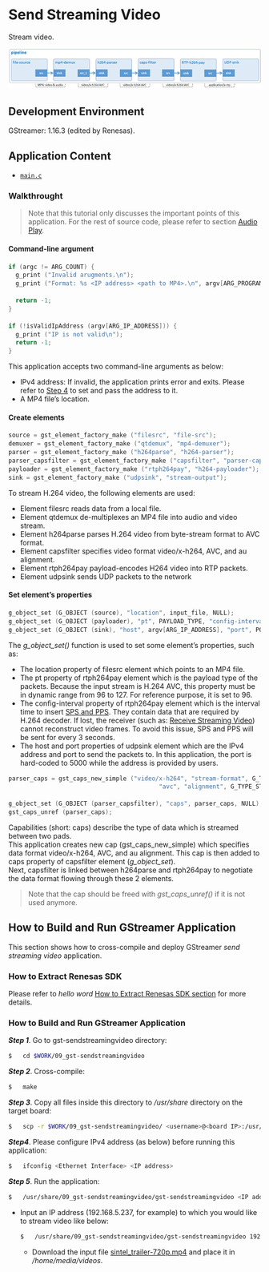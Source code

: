 # Send Streaming Video

Stream video.

![Figure send streaming video pipeline](figure.png)

## Development Environment

GStreamer: 1.16.3 (edited by Renesas).

## Application Content

+ [`main.c`](main.c)

### Walkthrought
>Note that this tutorial only discusses the important points of this application. For the rest of source code, please refer to section [Audio Play](/01_gst-audioplay/README.md).
#### Command-line argument
```c
if (argc != ARG_COUNT) {
  g_print ("Invalid arugments.\n");
  g_print ("Format: %s <IP address> <path to MP4>.\n", argv[ARG_PROGRAM_NAME]);

  return -1;
}

if (!isValidIpAddress (argv[ARG_IP_ADDRESS])) {
  g_print ("IP is not valid\n");
  return -1;
}
```
This application accepts two command-line arguments as below:
-	 IPv4 address: If invalid, the application prints error and exits. Please refer to [Step 4](#how-to-build-and-run-gstreamer-application) to set and pass the address to it.
-	 A MP4 file’s location.

#### Create elements
```c
source = gst_element_factory_make ("filesrc", "file-src");
demuxer = gst_element_factory_make ("qtdemux", "mp4-demuxer");
parser = gst_element_factory_make ("h264parse", "h264-parser");
parser_capsfilter = gst_element_factory_make ("capsfilter", "parser-capsfilter");
payloader = gst_element_factory_make ("rtph264pay", "h264-payloader");
sink = gst_element_factory_make ("udpsink", "stream-output");
```
To stream H.264 video, the following elements are used:
-	 Element filesrc reads data from a local file.
-	 Element qtdemux de-multiplexes an MP4 file into audio and video stream.
-	 Element h264parse parses H.264 video from byte-stream format to AVC format.
-	 Element capsfilter specifies video format video/x-h264, AVC, and au alignment.
-	 Element rtph264pay payload-encodes H264 video into RTP packets.
-	 Element udpsink sends UDP packets to the network

#### Set element’s properties
```c
g_object_set (G_OBJECT (source), "location", input_file, NULL);
g_object_set (G_OBJECT (payloader), "pt", PAYLOAD_TYPE, "config-interval", TIME, NULL);
g_object_set (G_OBJECT (sink), "host", argv[ARG_IP_ADDRESS], "port", PORT, NULL);
```
The _g_object_set()_ function is used to set some element’s properties, such as:
-	 The location property of filesrc element which points to an MP4 file.
-	 The pt property of rtph264pay element which is the payload type of the packets. Because the input stream is H.264 AVC, this property must be in dynamic range from 96 to 127. For reference purpose, it is set to 96.
-	 The config-interval property of rtph264pay element which is the interval time to insert [SPS and PPS](https://www.quora.com/What-are-SPS-and-PPS-in-video-codecs). They contain data that are required by H.264 decoder. If lost, the receiver (such as: [Receive Streaming Video](/08_gst-receivestreamingvideo/README.md)) cannot reconstruct video frames. To avoid this issue, SPS and PPS will be sent for every 3 seconds.
-	 The host and port properties of udpsink element which are the IPv4 address and port to send the packets to. In this application, the port is hard-coded to 5000 while the address is provided by users.

```c
parser_caps = gst_caps_new_simple ("video/x-h264", "stream-format", G_TYPE_STRING,
                                          "avc", "alignment", G_TYPE_STRING, "au", NULL);

g_object_set (G_OBJECT (parser_capsfilter), "caps", parser_caps, NULL);
gst_caps_unref (parser_caps);
```
Capabilities (short: caps) describe the type of data which is streamed between two pads.\
This application creates new cap (gst_caps_new_simple) which specifies data format video/x-h264, AVC, and au alignment. This cap is then added to caps property of capsfilter element (_g_object_set_).\
Next, capsfilter is linked between h264parse and rtph264pay to negotiate the data format flowing through these 2 elements.
>Note that the cap should be freed with _gst_caps_unref()_ if it is not used anymore.

## How to Build and Run GStreamer Application

This section shows how to cross-compile and deploy GStreamer _send streaming video_ application.

### How to Extract Renesas SDK
Please refer to _hello word_ [How to Extract Renesas SDK section](/00_gst-helloworld/README.md#how-to-extract-renesas-sdk) for more details.

### How to Build and Run GStreamer Application

***Step 1***.	Go to gst-sendstreamingvideo directory:
```sh
$   cd $WORK/09_gst-sendstreamingvideo
```

***Step 2***.	Cross-compile:
```sh
$   make
```
***Step 3***.	Copy all files inside this directory to _/usr/share_ directory on the target board:
```sh
$   scp -r $WORK/09_gst-sendstreamingvideo/ <username>@<board IP>:/usr/share/
```
***Step4***.  Please configure IPv4 address (as below) before running this application:
```sh
$   ifconfig <Ethernet Interface> <IP address>
```

***Step 5***.	Run the application:
```sh
$   /usr/share/09_gst-sendstreamingvideo/gst-sendstreamingvideo <IP address> <path to MP4>
```
-  Input an IP address (192.168.5.237, for example) to which you would like to stream video like below:
   ```sh
   $   /usr/share/09_gst-sendstreamingvideo/gst-sendstreamingvideo 192.168.5.237 /home/media/videos/sintel_trailer-720p.mp4
   ```
   - Download the input file [sintel_trailer-720p.mp4](https://download.blender.org/durian/trailer/sintel_trailer-720p.mp4) and place it in _/home/media/videos_.